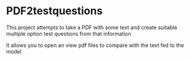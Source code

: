 # PDF2testquestions
This project attempts to take a PDF with some text and create suitable multiple option test questions from that information

It allows you to open an view pdf files to compare with the text fed to the model